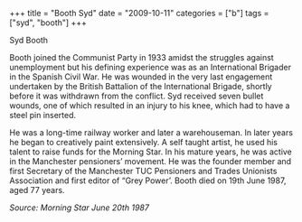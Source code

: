 +++
title = "Booth Syd"
date = "2009-10-11"
categories = ["b"]
tags = ["syd", "booth"]
+++

Syd Booth

Booth joined the Communist Party in 1933 amidst the struggles against unemployment but his defining experience was as an International Brigader in the Spanish Civil War. He was wounded in the very last engagement undertaken by the British Battalion of the International Brigade, shortly before it was withdrawn from the conflict. Syd received seven bullet wounds, one of which resulted in an injury to his knee, which had to have a steel pin inserted.

He was a long-time railway worker and later a warehouseman. In later years he began to creatively paint extensively. A self taught artist, he used his talent to raise funds for the Morning Star. In his mature years, he was active in the Manchester pensioners’ movement. He was the founder member and first Secretary of the Manchester TUC Pensioners and Trades Unionists Association and first editor of “Grey Power’. Booth died on 19th June 1987, aged 77 years.

_Source: Morning Star_ _June 20th 1987_
